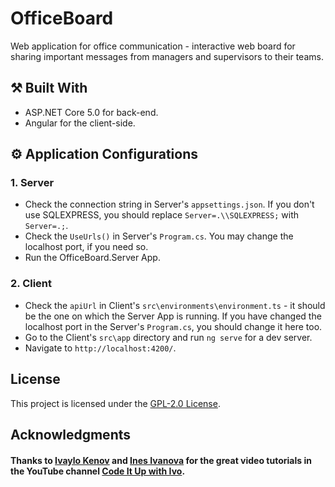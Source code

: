# OfficeBoard

Web application for office communication - interactive web board for sharing important messages from managers and supervisors to their teams.

## :hammer_and_pick: Built With

- ASP.NET Core 5.0 for back-end.
- Angular for the client-side.

## :gear: Application Configurations

### 1. Server
- Check the connection string in Server's `appsettings.json`. If you don't use SQLEXPRESS, you should replace `Server=.\\SQLEXPRESS;` with `Server=.;`.
- Check the `UseUrls()` in Server's `Program.cs`. You may change the localhost port, if you need so.
- Run the OfficeBoard.Server App.

### 2. Client 
- Check the `apiUrl` in Client's `src\environments\environment.ts` - it should be the one on which the Server App is running. If you have changed the localhost port in the Server's `Program.cs`, you should change it here too.
- Go to the Client's `src\app` directory and run `ng serve` for a dev server. 
- Navigate to `http://localhost:4200/`.

## License

This project is licensed under the [GPL-2.0 License](LICENSE).

## Acknowledgments

#### Thanks to [Ivaylo Kenov](https://github.com/ivaylokenov) and [Ines Ivanova](https://github.com/InesIvanova) for the great video tutorials in the YouTube channel [Code It Up with Ivo](https://www.youtube.com/channel/UCP5Ons7fK3yKhX6lhc9XcfQ).
